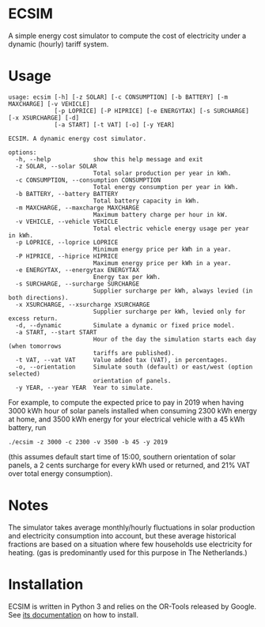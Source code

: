 # ECSIM

A simple energy cost simulator to compute the cost of electricity under a dynamic (hourly) tariff system.

# Usage

```
usage: ecsim [-h] [-z SOLAR] [-c CONSUMPTION] [-b BATTERY] [-m MAXCHARGE] [-v VEHICLE]
             [-p LOPRICE] [-P HIPRICE] [-e ENERGYTAX] [-s SURCHARGE] [-x XSURCHARGE] [-d]
             [-a START] [-t VAT] [-o] [-y YEAR]

ECSIM. A dynamic energy cost simulator.

options:
  -h, --help            show this help message and exit
  -z SOLAR, --solar SOLAR
                        Total solar production per year in kWh.
  -c CONSUMPTION, --consumption CONSUMPTION
                        Total energy consumption per year in kWh.
  -b BATTERY, --battery BATTERY
                        Total battery capacity in kWh.
  -m MAXCHARGE, --maxcharge MAXCHARGE
                        Maximum battery charge per hour in kW.
  -v VEHICLE, --vehicle VEHICLE
                        Total electric vehicle energy usage per year in kWh.
  -p LOPRICE, --loprice LOPRICE
                        Minimum energy price per kWh in a year.
  -P HIPRICE, --hiprice HIPRICE
                        Maximum energy price per kWh in a year.
  -e ENERGYTAX, --energytax ENERGYTAX
                        Energy tax per kWh.
  -s SURCHARGE, --surcharge SURCHARGE
                        Supplier surcharge per kWh, always levied (in both directions).
  -x XSURCHARGE, --xsurcharge XSURCHARGE
                        Supplier surcharge per kWh, levied only for excess return.
  -d, --dynamic         Simulate a dynamic or fixed price model.
  -a START, --start START
                        Hour of the day the simulation starts each day (when tomorrows
                        tariffs are published).
  -t VAT, --vat VAT     Value added tax (VAT), in percentages.
  -o, --orientation     Simulate south (default) or east/west (option selected)
                        orientation of panels.
  -y YEAR, --year YEAR  Year to simulate.
```
  
For example, to compute the expected price to pay in 2019 when having 3000 kWh hour of solar panels installed when consuming 2300 kWh energy at home, and 3500 kWh energy for your electrical vehicle with a 45 kWh battery, run 

```
./ecsim -z 3000 -c 2300 -v 3500 -b 45 -y 2019 
```

(this assumes default start time of 15:00, southern orientation of solar panels, a 2 cents surcharge for every kWh used or returned, and 21% VAT over total energy consumption). 
  
# Notes

The simulator takes average monthly/hourly fluctuations in solar production and electricity consumption into account, but these average historical fractions are based on a situation where few households use electricity for heating. (gas is predominantly used for this purpose in The Netherlands.)
  
# Installation

ECSIM is written in Python 3 and relies on the OR-Tools released by Google. See [its documentation](https://developers.google.com/optimization/install/) on how to install. 
